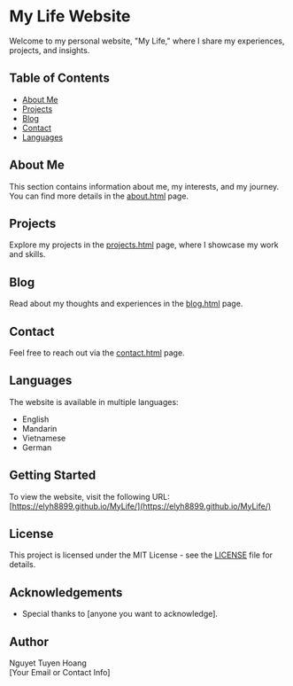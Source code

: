 # My Life Website

Welcome to my personal website, "My Life," where I share my experiences, projects, and insights.

## Table of Contents

- [About Me](#about-me)
- [Projects](#projects)
- [Blog](#blog)
- [Contact](#contact)
- [Languages](#languages)

## About Me

This section contains information about me, my interests, and my journey. You can find more details in the [about.html](about.html) page.

## Projects

Explore my projects in the [projects.html](projects.html) page, where I showcase my work and skills.

## Blog

Read about my thoughts and experiences in the [blog.html](blog.html) page.

## Contact

Feel free to reach out via the [contact.html](contact.html) page.

## Languages

The website is available in multiple languages:
- English
- Mandarin
- Vietnamese
- German

## Getting Started

To view the website, visit the following URL:  
[https://elyh8899.github.io/MyLife/](https://elyh8899.github.io/MyLife/)

## License

This project is licensed under the MIT License - see the [LICENSE](LICENSE) file for details.

## Acknowledgements

- Special thanks to [anyone you want to acknowledge].

## Author

Nguyet Tuyen Hoang  
[Your Email or Contact Info]  
